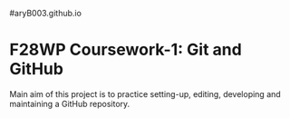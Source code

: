 #aryB003.github.io

# F28WP Coursework-1: Git and GitHub

<p>Main aim of this project is to practice setting-up, editing, developing and maintaining a GitHub repository. </p>
